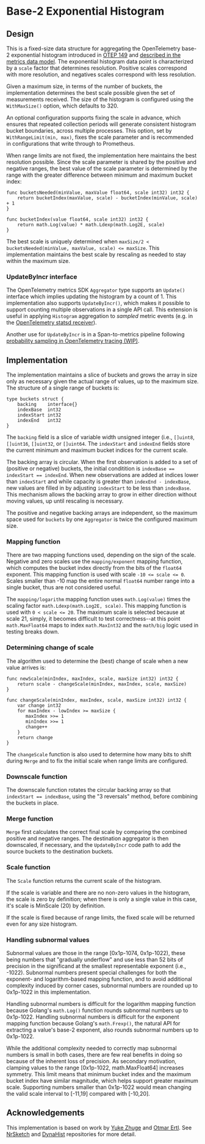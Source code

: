 # Base-2 Exponential Histogram

## Design

This is a fixed-size data structure for aggregating the OpenTelemetry
base-2 exponential histogram introduced in [OTEP
149](https://github.com/open-telemetry/oteps/blob/main/text/0149-exponential-histogram.md)
and [described in the metrics data
model](https://github.com/open-telemetry/opentelemetry-specification/blob/main/specification/metrics/datamodel.md#exponentialhistogram).
The exponential histogram data point is characterized by a `scale`
factor that determines resolution.  Positive scales correspond with
more resolution, and negatives scales correspond with less resolution.

Given a maximum size, in terms of the number of buckets, the
implementation determines the best scale possible given the set of
measurements received.  The size of the histogram is configured using
the `WithMaxSize()` option, which defaults to 320.

An optional configuration supports fixing the scale in advance, which
ensures that repeated collection periods will generate consistent
histogram bucket boundaries, across multiple processes.  This option,
set by `WithRangeLimit(min, max)`, fixes the scale parameter and is
recommended in configurations that write through to Prometheus.

When range limits are not fixed, the implementation here maintains the
best resolution possible.  Since the scale parameter is shared by the
positive and negative ranges, the best value of the scale parameter is
determined by the range with the greater difference between minimum
and maximum bucket index:

```golang
func bucketsNeeded(minValue, maxValue float64, scale int32) int32 {
	return bucketIndex(maxValue, scale) - bucketIndex(minValue, scale) + 1
}

func bucketIndex(value float64, scale int32) int32 {
	return math.Log(value) * math.Ldexp(math.Log2E, scale)
}
```

The best scale is uniquely determined when `maxSize/2 <
bucketsNeeded(minValue, maxValue, scale) <= maxSize`.  This
implementation maintains the best scale by rescaling as needed to stay
within the maximum size.

### UpdateByIncr interface

The OpenTelemetry metrics SDK `Aggregator` type supports an `Update()`
interface which implies updating the histogram by a count of 1.  This
implementation also supports `UpdateByIncr()`, which makes it possible
to support counting multiple observations in a single API call.  This
extension is useful in applying `Histogram` aggregation to _sampled_
metric events (e.g. in the [OpenTelemetry statsd
receiver](https://github.com/open-telemetry/opentelemetry-collector-contrib/tree/main/receiver/statsdreceiver)).

Another use for `UpdateByIncr` is in a Span-to-metrics pipeline
following [probability sampling in OpenTelemetry tracing
(WIP)](https://github.com/open-telemetry/opentelemetry-specification/pull/2047).

## Implementation

The implementation maintains a slice of buckets and grows the array in
size only as necessary given the actual range of values, up to the
maximum size.  The structure of a single range of buckets is:

```golang
type buckets struct {
	backing    interface{}
	indexBase  int32
	indexStart int32
	indexEnd   int32
}
```

The `backing` field is a slice of variable width unsigned integer
(i.e., `[]uint8`, `[]uint16`, `[]uint32`, or `[]uint64`.  The
`indexStart` and `indexEnd` fields store the current minimum and
maximum bucket indices for the current scale.

The backing array is circular.  When the first observation is added to
a set of (positive or negative) buckets, the initial conditition is
`indexBase == indexStart == indexEnd`.  When new observations are
added at indices lower than `indexStart` and while capacity is greater
than `indexEnd - indexBase`, new values are filled in by adjusting
`indexStart` to be less than `indexBase`. This mechanism allows the
backing array to grow in either direction without moving values, up
until rescaling is necessary.

The positive and negative backing arrays are independent, so the
maximum space used for `buckets` by one `Aggregator` is twice the
configured maximum size.

### Mapping function

There are two mapping functions used, depending on the sign of the
scale.  Negative and zero scales use the `mapping/exponent` mapping
function, which computes the bucket index directly from the bits of
the `float64` exponent.  This mapping function is used with scale `-10
<= scale <= 0`.  Scales smaller than -10 map the entire normal
`float64` number range into a single bucket, thus are not considered
useful.

The `mapping/logarithm` mapping function uses `math.Log(value)` times
the scaling factor `math.Ldexp(math.Log2E, scale)`.  This mapping
function is used with `0 < scale <= 20`.  The maximum scale is
selected because at scale 21, simply, it becomes difficult to test
correctness--at this point `math.MaxFloat64` maps to index
`math.MaxInt32` and the `math/big` logic used in testing breaks down.

### Determining change of scale

The algorithm used to determine the (best) change of scale when a new
value arrives is:

```golang
func newScale(minIndex, maxIndex, scale, maxSize int32) int32 {
    return scale - changeScale(minIndex, maxIndex, scale, maxSize)
}

func changeScale(minIndex, maxIndex, scale, maxSize int32) int32 {
    var change int32
    for maxIndex - lowIndex >= maxSize {
	   maxIndex >>= 1
	   minIndex >>= 1
	   change++
    }
	return change
}
```

The `changeScale` function is also used to determine how many bits to
shift during `Merge` and to fix the initial scale when range limits
are configured.

### Downscale function

The downscale function rotates the circular backing array so that
`indexStart == indexBase`, using the "3 reversals" method, before
combining the buckets in place.

### Merge function

`Merge` first calculates the correct final scale by comparing the
combined positive and negative ranges.  The destination aggregator is
then downscaled, if necessary, and the `UpdateByIncr` code path to add
the source buckets to the destination buckets.

### Scale function

The `Scale` function returns the current scale of the histogram.

If the scale is variable and there are no non-zero values in the
histogram, the scale is zero by definition; when there is only a
single value in this case, it's scale is MinScale (20) by definition.

If the scale is fixed because of range limits, the fixed scale will be
returned even for any size histogram.

### Handling subnormal values

Subnormal values are those in the range [0x1p-1074, 0x1p-1022), these
being numbers that "gradually underflow" and use less than 52 bits of
precision in the significand at the smallest representable exponent
(i.e., -1022).  Subnormal numbers present special challenges for both
the exponent- and logarithm-based mapping function, and to avoid
additional complexity induced by corner cases, subnormal numbers are
rounded up to 0x1p-1022 in this implementation.

Handling subnormal numbers is difficult for the logarithm mapping
function because Golang's `math.Log()` function rounds subnormal
numbers up to 0x1p-1022.  Handling subnormal numbers is difficult for
the exponent mapping function because Golang's `math.Frexp()`, the
natural API for extracting a value's base-2 exponent, also rounds
subnormal numbers up to 0x1p-1022.

While the additional complexity needed to correctly map subnormal
numbers is small in both cases, there are few real benefits in doing
so because of the inherent loss of precision.  As secondary
motivation, clamping values to the range [0x1p-1022, math.MaxFloat64]
increases symmetry. This limit means that minimum bucket index and the
maximum bucket index have similar magnitude, which helps support
greater maximum scale.  Supporting numbers smaller than 0x1p-1022
would mean changing the valid scale interval to [-11,19] compared with
[-10,20].

## Acknowledgements

This implementation is based on work by [Yuke
Zhuge](https://github.com/yzhuge) and [Otmar
Ertl](https://github.com/oertl).  See
[NrSketch](https://github.com/newrelic-experimental/newrelic-sketch-java/blob/1ce245713603d61ba3a4510f6df930a5479cd3f6/src/main/java/com/newrelic/nrsketch/indexer/LogIndexer.java)
and
[DynaHist](https://github.com/dynatrace-oss/dynahist/blob/9a6003fd0f661a9ef9dfcced0b428a01e303805e/src/main/java/com/dynatrace/dynahist/layout/OpenTelemetryExponentialBucketsLayout.java)
repositories for more detail.

